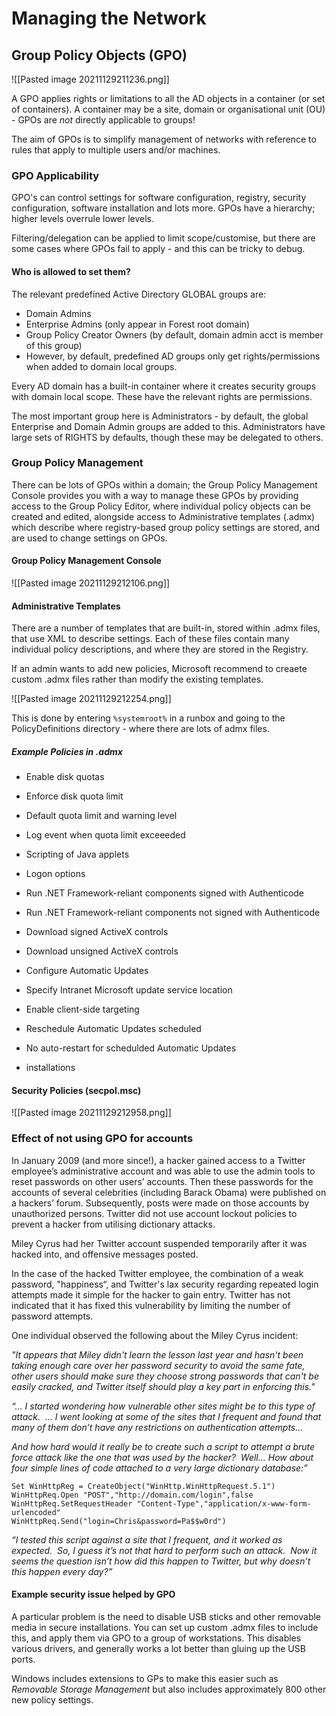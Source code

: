 # Managing the Network

## Group Policy Objects (GPO)

![[Pasted image 20211129211236.png]]

A GPO applies rights or limitations to all the AD objects in a container (or set of containers). A container may be a site, domain or organisational unit (OU) - GPOs are *not* directly applicable to groups!

The aim of GPOs is to simplify management of networks with reference to rules that apply to multiple users and/or machines.

### GPO Applicability

GPO's can control settings for software configuration, registry, security configuration, software installation and lots more. GPOs have a hierarchy; higher levels overrule lower levels.

Filtering/delegation can be applied to limit scope/customise, but there are some cases where GPOs fail to apply - and this can be tricky to debug.

#### Who is allowed to set them?

The relevant predefined Active Directory GLOBAL groups are:
- Domain Admins
- Enterprise Admins (only appear in Forest root domain)
- Group Policy Creator Owners (by default, domain admin acct is member of this group)
- However, by default, predefined AD groups only get rights/permissions when added to domain local groups.

Every AD domain has a built-in container where it creates security groups with domain local scope. These have the relevant rights are permissions.

The most important group here is Administrators - by default, the global Enterprise and Domain Admin groups are added to this. Administrators have large sets of RIGHTS by defaults, though these may be delegated to others.

### Group Policy Management

There can be lots of GPOs within a domain; the Group Policy Management Console provides you with a way to manage these GPOs by providing access to the Group Policy Editor, where individual policy objects can be created and edited, alongside access to Administrative templates (.admx) which describe where registry-based group policy settings are stored, and are used to change settings on GPOs.

#### Group Policy Management Console

![[Pasted image 20211129212106.png]]

#### Administrative Templates

There are a number of templates that are built-in, stored within .admx files, that use XML to describe settings. Each of these files contain many individual policy descriptions, and where they are stored in the Registry.

If an admin wants to add new policies, Microsoft recommend to creaete custom .admx files rather than modify the existing templates.

![[Pasted image 20211129212254.png]]

This is done by entering `%systemroot%` in a runbox and going to the PolicyDefinitions directory - where there are lots of admx files.

##### Example Policies in .admx

- Enable disk quotas
- Enforce disk quota limit
- Default quota limit and warning level
- Log event when quota limit exceeeded

- Scripting of Java applets
- Logon options
- Run .NET Framework-reliant components signed with Authenticode
- Run .NET Framework-reliant components not signed with Authenticode
- Download signed ActiveX controls
- Download unsigned ActiveX controls

- Configure Automatic Updates
- Specify Intranet Microsoft update service location
- Enable client-side targeting
- Reschedule Automatic Updates scheduled 
- No auto-restart for schedulded Automatic Updates
- installations

#### Security Policies (secpol.msc)

![[Pasted image 20211129212958.png]]

### Effect of not using GPO for accounts
   
In January 2009 (and more since!), a hacker gained access to a Twitter employee’s administrative account and was able to use the admin tools to reset passwords on other users’ accounts. Then these passwords for the accounts of several celebrities (including Barack Obama) were published on a hackers’ forum. Subsequently, posts were made on those accounts by unauthorized persons. Twitter did not use account lockout policies to prevent a hacker from utilising dictionary attacks.

Miley Cyrus had her Twitter account suspended temporarily after it was hacked into, and offensive messages posted.

In the case of the hacked Twitter employee, the combination of a weak password, "happiness“, and Twitter's lax security regarding repeated login attempts made it simple for the hacker to gain entry. Twitter has not indicated that it has fixed this vulnerability by limiting the number of password attempts.

One individual observed the following about the Miley Cyrus incident:

*"It appears that Miley didn't learn the lesson last year and hasn't been taking enough care over her password security to avoid the same fate, other users should make sure they choose strong passwords that can't be easily cracked, and Twitter itself should play a key part in enforcing this."*

*“… I started wondering how vulnerable other sites might be to this type of attack.  … I went looking at some of the sites that I frequent and found that many of them don’t have any restrictions on authentication attempts…*

*And how hard would it really be to create such a script to attempt a brute force attack like the one that was used by the hacker?  Well… How about four simple lines of code attached to a very large dictionary database:”*

```
Set WinHttpReg = CreateObject("WinHttp.WinHttpRequest.5.1")
WinHttpReq.Open "POST","http://domain.com/login",false
WinHttpReq.SetRequestHeader "Content-Type","application/x-www-form-urlencoded"
WinHttpReq.Send("login=Chris&password=Pa$$w0rd")
```

*“I tested this script against a site that I frequent, and it worked as expected.  So, I guess it’s not that hard to perform such an attack.  Now it seems the question isn’t how did this happen to Twitter, but why doesn’t this happen every day?”*

#### Example security issue helped by GPO

A particular problem is the need to disable USB sticks and other removable media in secure installations. You can set up custom .admx files to include this, and apply them via GPO to a group of workstations. This disables various drivers, and generally works a lot better than gluing up the USB ports.

Windows includes extensions to GPs to make this easier such as *Removable Storage Management* but also includes approximately 800 other new policy settings.

